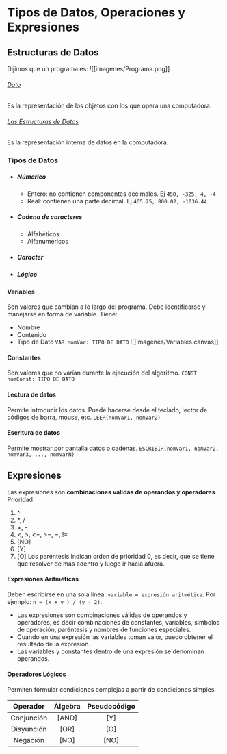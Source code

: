 # Tipos de Datos, Operaciones y Expresiones
## Estructuras de Datos
Dijimos que un programa es: ![[imagenes/Programa.png]]
###### <ins>Dato</ins>
Es la representación de los objetos con los que opera una computadora. 
###### <ins>Las Estructuras de Datos</ins>
Es la representación interna de datos en la computadora.
### Tipos de Datos
- ##### Númerico
	- Entero: no contienen componentes decimales. Ej `450, -325, 4, -4` 
	- Real: contienen una parte decimal. Ej `465.25, 800.02, -1036.44`
- ##### Cadena de caracteres
	- Alfabéticos
	- Alfanuméricos
- ##### Caracter
- ##### Lógico
#### Variables
Son valores que cambian a lo largo del programa. Debe identificarse y manejarse en forma de variable. Tiene:
- Nombre
- Contenido
- Tipo de Dato
`VAR nomVar: TIPO DE DATO`
![[imagenes/Variables.canvas]]
#### Constantes
Son valores que no varían durante la ejecución del algoritmo.
`CONST nomConst: TIPO DE DATO`
#### Lectura de datos
Permite introducir los datos. Puede hacerse desde el teclado, lector de códigos de barra, mouse, etc.
`LEER(nomVar1, nomVar2)`
#### Escritura de datos
Permite mostrar por pantalla datos o cadenas.
`ESCRIBIR(nomVar1, nomVar2, nomVar3, ..., nomVarN)`

## Expresiones
Las expresiones son __combinaciones válidas de operandos y operadores__.
Prioridad: 
1. ^
2. \*, /
3. +, -
4. <, >, <=, >=, =, !=
5. \[NO]
6. \[Y]
7. \[O]
Los paréntesis indican orden de prioridad 0, es decir, que se tiene que resolver de más adentro y luego ir hacia afuera.
#### Expresiones Aritméticas
Deben escribirse en una sola línea: `variable = expresión aritmética`. Por ejemplo: `n = (x + y ) / (y - 2)`.
- Las expresiones son combinaciones válidas de operandos y operadores, es decir combinaciones de constantes, variables, símbolos de operación, paréntesis y nombres de funciones especiales.
- Cuando en una expresión las variables toman valor, puedo obtener el resultado de la expresión.
- Las variables y constantes dentro de una expresión se denominan operandos.
#### Operadores Lógicos
Permiten formular condiciones complejas a partir de condiciones simples.

|Operador|Álgebra|Pseudocódigo|
|:---:|:---------:|:---------:|
|Conjunción|\[AND]|\[Y]|
|Disyunción|\[OR]|\[O]|
|Negación|\[NO]|\[NO]|